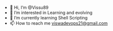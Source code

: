 - 👋 Hi, I’m @Vissu89
- 👀 I’m interested in Learning and evolving
- 🌱 I’m currently learning Shell Scripting 
- 📫 How to reach me viswadevops21@gmail.com

<!---
Vissu89/Vissu89 is a ✨ special ✨ repository because its `README.md` (this file) appears on your GitHub profile.
You can click the Preview link to take a look at your changes.
--->
